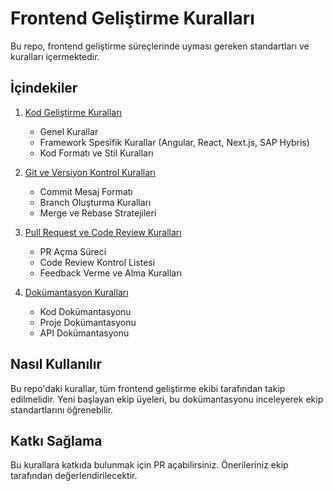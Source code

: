 # Frontend Geliştirme Kuralları

Bu repo, frontend geliştirme süreçlerinde uyması gereken standartları ve kuralları içermektedir.

## İçindekiler

1. [Kod Geliştirme Kuralları](./kod-gelistirme-kurallari.md)
   - Genel Kurallar
   - Framework Spesifik Kurallar (Angular, React, Next.js, SAP Hybris)
   - Kod Formatı ve Stil Kuralları

2. [Git ve Versiyon Kontrol Kuralları](./git-kurallari.md)
   - Commit Mesaj Formatı
   - Branch Oluşturma Kuralları
   - Merge ve Rebase Stratejileri

3. [Pull Request ve Code Review Kuralları](./pr-ve-code-review-kurallari.md)
   - PR Açma Süreci
   - Code Review Kontrol Listesi
   - Feedback Verme ve Alma Kuralları

4. [Dokümantasyon Kuralları](./dokumantasyon-kurallari.md)
   - Kod Dokümantasyonu
   - Proje Dokümantasyonu
   - API Dokümantasyonu

## Nasıl Kullanılır

Bu repo'daki kurallar, tüm frontend geliştirme ekibi tarafından takip edilmelidir. Yeni başlayan ekip üyeleri, bu dokümantasyonu inceleyerek ekip standartlarını öğrenebilir.

## Katkı Sağlama

Bu kurallara katkıda bulunmak için PR açabilirsiniz. Önerileriniz ekip tarafından değerlendirilecektir. 